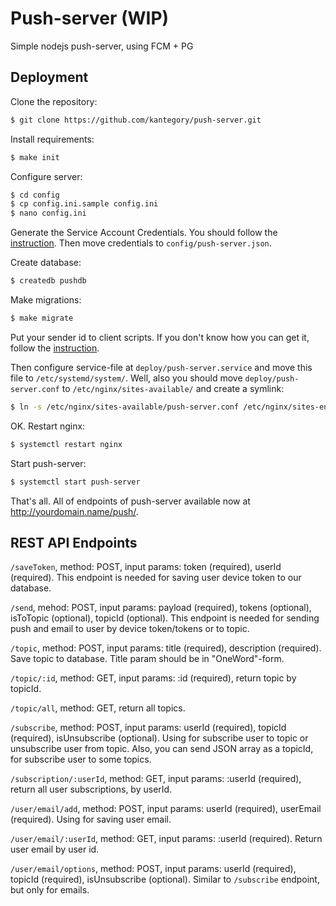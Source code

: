 # Push-server (WIP)

Simple nodejs push-server, using FCM + PG

## Deployment

Clone the repository:

```bash
$ git clone https://github.com/kantegory/push-server.git
```

Install requirements:

```bash
$ make init
```

Configure server:

```bash
$ cd config
$ cp config.ini.sample config.ini
$ nano config.ini
```

Generate the Service Account Credentials. You should follow the [instruction](https://www.techotopia.com/index.php/Sending_Firebase_Cloud_Messages_from_a_Node.js_Server#Generating_the_Service_Account_Credentials). Then move credentials to `config/push-server.json`.

Create database:

```bash
$ createdb pushdb
```

Make migrations:

```bash
$ make migrate
```

Put your sender id to client scripts. If you don't know how you can get it, follow the [instruction](https://dev.tapjoy.com/faq/how-to-find-sender-id-and-api-key-for-gcm/).

Then configure service-file at `deploy/push-server.service` and move this file to `/etc/systemd/system/`. Well, also you should move `deploy/push-server.conf` to `/etc/nginx/sites-available/` and create a symlink:

```bash
$ ln -s /etc/nginx/sites-available/push-server.conf /etc/nginx/sites-enabled/push-server.conf
```

OK. Restart nginx:

```bash
$ systemctl restart nginx
```

Start push-server:

```bash
$ systemctl start push-server
```

That's all. All of endpoints of push-server available now at http://yourdomain.name/push/.

## REST API Endpoints

`/saveToken`, method: POST, input params: token (required), userId (required). This endpoint is needed for saving user device token to our database.

`/send`, mehod: POST, input params: payload (required), tokens (optional), isToTopic (optional), topicId (optional). This endpoint is needed for sending push and email to user by device token/tokens or to topic.

`/topic`, method: POST, input params: title (required), description (required). Save topic to database. Title param should be in "OneWord"-form.

`/topic/:id`, method: GET, input params: :id (required), return topic by topicId.

`/topic/all`, method: GET, return all topics.

`/subscribe`, method: POST, input params: userId (required), topicId (required), isUnsubscribe (optional). Using for subscribe user to topic or unsubscribe user from topic. Also, you can send JSON array as a topicId, for subscribe user to some topics.

`/subscription/:userId`, method: GET, input params: :userId (required), return all user subscriptions, by userId.

`/user/email/add`, method: POST, input params: userId (required), userEmail (required). Using for saving user email.

`/user/email/:userId`, method: GET, input params: :userId (required). Return user email by user id.

`/user/email/options`, method: POST, input params: userId (required), topicId (required), isUnsubscribe (optional). Similar to `/subscribe` endpoint, but only for emails.
